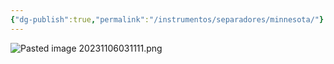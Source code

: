 ```yaml
---
{"dg-publish":true,"permalink":"/instrumentos/separadores/minnesota/"}
---
```


![Pasted image 20231106031111.png](/img/user/Cirugia%20Bucal%20I/Medias/Pasted%20image%2020231106031111.png)